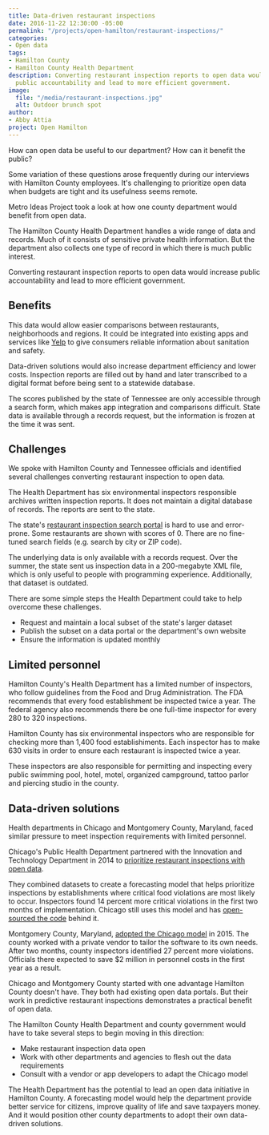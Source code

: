 ```yaml
---
title: Data-driven restaurant inspections
date: 2016-11-22 12:30:00 -05:00
permalink: "/projects/open-hamilton/restaurant-inspections/"
categories:
- Open data
tags:
- Hamilton County
- Hamilton County Health Department
description: Converting restaurant inspection reports to open data would increase
  public accountability and lead to more efficient government.
image:
  file: "/media/restaurant-inspections.jpg"
  alt: Outdoor brunch spot
author:
- Abby Attia
project: Open Hamilton
---
```


How can open data be useful to our department? How can it benefit the public?

Some variation of these questions arose frequently during our interviews with Hamilton County employees. It's challenging to prioritize open data when budgets are tight and its usefulness seems remote. 

Metro Ideas Project took a look at how one county department would benefit from open data.

The Hamilton County Health Department handles a wide range of data and records. Much of it consists of sensitive private health information. But the department also collects one type of record in which there is much public interest.

Converting restaurant inspection reports to open data would increase public accountability and lead to more efficient government.

## Benefits

This data would allow easier comparisons between restaurants, neighborhoods and regions. It could be integrated into existing apps and services like [Yelp](https://www.yelp.com/healthscores) to give consumers reliable information about sanitation and safety. 

Data-driven solutions would also increase department efficiency and lower costs. Inspection reports are filled out by hand and later transcribed to a digital format before being sent to a statewide database. 

The scores published by the state of Tennessee are only accessible through a search form, which makes app integration and comparisons difficult. State data is available through a records request, but the information is frozen at the time it was sent. 

## Challenges

We spoke with Hamilton County and Tennessee officials and identified several challenges converting restaurant inspection to open data.

The Health Department has six environmental inspectors responsible archives written inspection reports. It does not maintain a digital database of records. The reports are sent to the state. 

The state's [restaurant inspection search portal](https://apps.health.tn.gov/EHInspections/) is hard to use and error-prone. Some restaurants are shown with scores of 0. There are no fine-tuned search fields (e.g. search by city or ZIP code).

The underlying data is only available with a records request. Over the summer, the state sent us inspection data in a 200-megabyte XML file, which is only useful to people with programming experience. Additionally, that dataset is outdated. 

There are some simple steps the Health Department could take to help overcome these challenges.

+ Request and maintain a local subset of the state's larger dataset
+ Publish the subset on a data portal or the department's own website
+ Ensure the information is updated monthly

## Limited personnel

Hamilton County's Health Department has a limited number of inspectors, who follow guidelines from the Food and Drug Administration. The FDA recommends that every food establishment be inspected twice a year. The federal agency also recommends there be one full-time inspector for every 280 to 320 inspections.

Hamilton County has six environmental inspectors who are responsible for checking more than 1,400 food establishiments. Each inspector has to make 630 visits in order to ensure each restaurant is inspected twice a year.

These inspectors are also responsible for permitting and inspecting every public swimming pool, hotel, motel, organized campground, tattoo parlor and piercing studio in the county. 

## Data-driven solutions

Health departments in Chicago and Montgomery County, Maryland, faced similar pressure to meet inspection requirements with limited personnel. 

Chicago's Public Health Department partnered with the Innovation and Technology Department in 2014 to [prioritize restaurant inspections with open data](https://chicago.github.io/food-inspections-evaluation/).

They combined datasets to create a forecasting model that helps prioritize inspections by establishments where critical food violations are most likely to occur. Inspectors found 14 percent more critical violations in the first two months of implementation. Chicago still uses this model and has [open-sourced the code](https://github.com/chicago/food-inspections-evaluation/) behind it. 

Montgomery County, Maryland, [adopted the Chicago model](http://www.govtech.com/data/Open-Data-Nation-Using-Open-Data-to-Integrate-Predictive-Analytics-into-City-Operations.html) in 2015. The county worked with a private vendor to tailor the software to its own needs. After two months, county inspectors identified 27 percent more violations. Officials there expected to save $2 million in personnel costs in the first year as a result.

Chicago and Montgomery County started with one advantage Hamilton County doesn't have. They both had existing open data portals. But their work in predictive restaurant inspections demonstrates a practical benefit of open data.

The Hamilton County Health Department and county government would have to take several steps to begin moving in this direction:

+ Make restaurant inspection data open
+ Work with other departments and agencies to flesh out the data requirements
+ Consult with a vendor or app developers to adapt the Chicago model 

The Health Department has the potential to lead an open data initiative in Hamilton County. A forecasting model would help the department provide better service for citizens, improve quality of life and save taxpayers money. And it would position other county departments to adopt their own data-driven solutions. 
